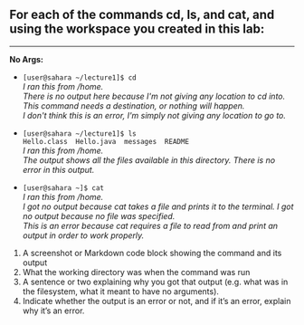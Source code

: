 ## For each of the commands cd, ls, and cat, and using the workspace you created in this lab:
---
**No Args:**
- `[user@sahara ~/lecture1]$ cd` <br />
_I ran this from /home._ <br />
_There is no output here because I'm not giving any location to cd into. This command needs a destination, or nothing will happen._ <br />
_I don't think this is an error, I'm simply not giving any location to go to._ <br />

- `[user@sahara ~/lecture1]$ ls` <br />
  `Hello.class  Hello.java  messages  README` <br />
_I ran this from /home._ <br />
_The output shows all the files available in this directory._
_There is no error in this output._

- `[user@sahara ~]$ cat` <br />
_I ran this from /home._ <br />
_I got no output because cat takes a file and prints it to the terminal. I got no output because no file was specified._ <br />
_This is an error because cat requires a file to read from and print an output in order to work properly._ <br />

1. A screenshot or Markdown code block showing the command and its output
2. What the working directory was when the command was run
3. A sentence or two explaining why you got that output (e.g. what was in the filesystem, what it meant to have no arguments).
4. Indicate whether the output is an error or not, and if it’s an error, explain why it’s an error.
